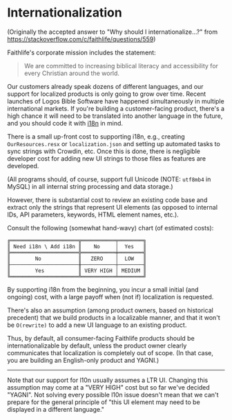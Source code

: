 # Internationalization

(Originally the accepted answer to "Why should I internationalize...?" from https://stackoverflow.com/c/faithlife/questions/559)

<p>Faithlife's corporate mission includes the statement:</p>

<blockquote>
  <p>We are committed to increasing biblical literacy and accessibility
  for every Christian around the world.</p>
</blockquote>

<p>Our customers already speak dozens of different languages, and our support for localized products is only going to grow over time. Recent launches of Logos Bible Software have happened simultaneously in multiple international markets. If you're building a customer-facing product, there's a high chance it will need to be translated into another language in the future, and you should code it with <a href="https://en.wikipedia.org/wiki/Internationalization_and_localization" rel="nofollow noreferrer">i18n</a> in mind. </p>

<p>There is a small up-front cost to supporting i18n, e.g., creating <code>OurResources.resx</code> or <code>localization.json</code> and setting up automated tasks to sync strings with Crowdin, etc. Once this is done, there is negligible developer cost for adding new UI strings to those files as features are developed.</p>

<p>(All programs should, of course, support full Unicode (NOTE: <code>utf8mb4</code> in MySQL) in all internal string processing and data storage.)</p>

<p>However, there is substantial cost to review an existing code base and extract only the strings that represent UI elements (as opposed to internal IDs, API parameters, keywords, HTML element names, etc.).</p>

<p>Consult the following (somewhat hand-wavy) chart (of estimated costs):</p>

<pre><code>╔══════════════════════╦═══════════╤════════╗
║ Need i18n \ Add i18n ║    No     │  Yes   ║
╠══════════════════════╬═══════════╪════════╣
║        No            ║   ZERO    │  LOW   ║
╟──────────────────────╫───────────┼────────╢
║        Yes           ║ VERY HIGH │ MEDIUM ║
╚══════════════════════╩═══════════╧════════╝
</code></pre>

<p>By supporting i18n from the beginning, you incur a small initial (and ongoing) cost, with a large payoff when (not if) localization is requested.</p>

<p>There's also an assumption (among product owners, based on historical precedent) that we build products in a localizable manner, and that it won't be <code>O(rewrite)</code> to add a new UI language to an existing product.</p>

<p>Thus, by default, all consumer-facing Faithlife products should be internationalizable by default, unless the product owner clearly communicates that localization is completely out of scope. (In that case, you are building an English-only product and YAGNI.)</p>

<hr>

<p>Note that our support for l10n usually assumes a LTR UI. Changing this assumption may come at a "VERY HIGH" cost but so far we've decided "YAGNI". Not solving every possible l10n issue doesn't mean that we can't prepare for the general principle of "this UI element may need to be displayed in a different language."</p>
